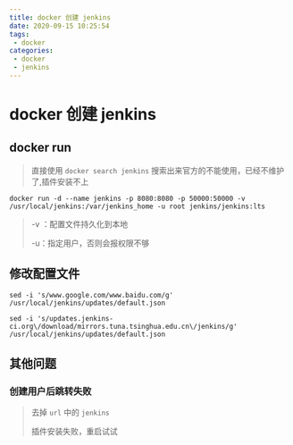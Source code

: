 ```yaml
---
title: docker 创建 jenkins
date: 2020-09-15 10:25:54
tags: 
 - docker
categories: 
 - docker
 - jenkins
---
```

# docker 创建 jenkins

## docker run

> 直接使用 `docker search jenkins` 搜索出来官方的不能使用，已经不维护了,插件安装不上

```
docker run -d --name jenkins -p 8080:8080 -p 50000:50000 -v /usr/local/jenkins:/var/jenkins_home -u root jenkins/jenkins:lts
```

> -v ：配置文件持久化到本地
>
> -u：指定用户，否则会报权限不够 

## 修改配置文件

```shell
sed -i 's/www.google.com/www.baidu.com/g' /usr/local/jenkins/updates/default.json

sed -i 's/updates.jenkins-ci.org\/download/mirrors.tuna.tsinghua.edu.cn\/jenkins/g' /usr/local/jenkins/updates/default.json
```

## 其他问题

### 创建用户后跳转失败

> 去掉 `url` 中的 `jenkins`
>
> 插件安装失败，重启试试